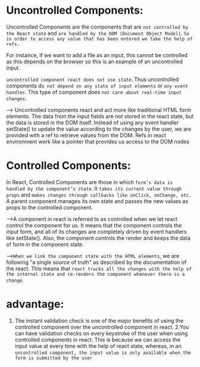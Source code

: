 # Uncontrolled Components: 
Uncontrolled Components are the components that are `not controlled by the React state` and `are handled by the DOM (Document Object Model)`. `So in order to access any value that has been entered we take the help of refs.`

For instance, if we want to add a file as an input, this cannot be controlled as this depends on the browser so this is an example of an uncontrolled input.

`uncontrolled component react does not use state.`Thus uncontrolled components d`o not depend on any state of input elements` or `any event handler`. This type of component does `not care about real-time input changes`.


--> Uncontrolled components react and act more like traditional HTML form elements. The data from the input fields are not stored in the react state, but the data is stored in the DOM itself. Instead of using any event handler setState() to update the value according to the changes by the user, we are provided with a ref to retrieve values from the DOM.
Refs in react environment work like a pointer that provides us access to the DOM nodes










# Controlled Components: 
In React, Controlled Components are those in which `form’s data is handled by the component’s state`. It `takes its current value through props` and `makes changes through callbacks like onClick, onChange, etc.` A parent component manages its own state and passes the new values as props to the controlled component.

-->A component in react is referred to as controlled when we let react control the component for us. It means that the component controls the input form, and all of its changes are completely driven by event handlers like setState(). Also, the component controls the render and keeps the data of form in the component state.

-->`When we link the component state with the HTML elements`, we are following "a single source of truth" as described by the documentation of the react. This means that `react tracks all the changes with the help of the internal state and re-renders the component whenever there is a change`.

# advantage:
1. The instant validation check is one of the major benefits of using the controlled component over the uncontrolled component in react.
2.You can have validation checks on every keystroke of the user when using controlled components in react. 
This is because we can access the input value at every time with the help of react state, whereas, in an `uncontrolled component, the input value is only available when the form is submitted by the user`